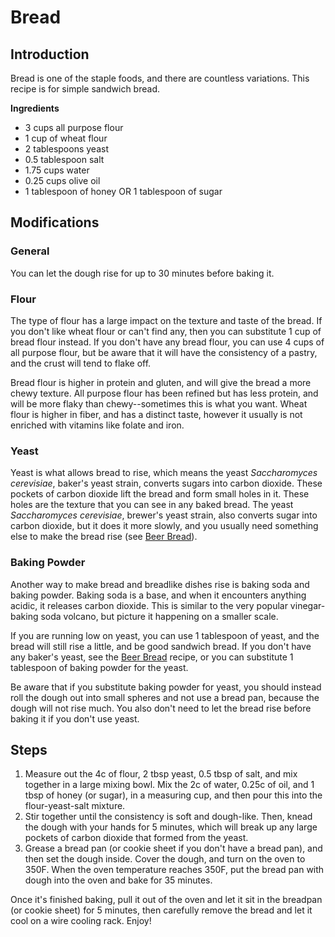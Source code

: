 # Bread

## Introduction
Bread is one of the staple foods, and there are countless variations. This recipe is for simple sandwich bread.

**Ingredients**

* 3 cups all purpose flour
* 1 cup of wheat flour
* 2 tablespoons yeast
* 0.5 tablespoon salt
* 1.75 cups water
* 0.25 cups olive oil
* 1 tablespoon of honey OR 1 tablespoon of sugar

## Modifications

### General
You can let the dough rise for up to 30 minutes before baking it.

### Flour
The type of flour has a large impact on the texture and taste of the bread. 
If you don't like wheat flour or can't find any, then you can substitute 1 cup of bread flour instead.
If you don't have any bread flour, you can use 4 cups of all purpose flour, but be aware that it will have the consistency of a pastry, and the crust will tend to flake off.

Bread flour is higher in protein and gluten, and will give the bread a more chewy texture.
All purpose flour has been refined but has less protein, and will be more flaky than chewy--sometimes this is what you want.
Wheat flour is higher in fiber, and has a distinct taste, however it usually is not enriched with vitamins like folate and iron.

### Yeast
Yeast is what allows bread to rise, which means the yeast *Saccharomyces cerevisiae*, baker's yeast strain, converts sugars into carbon dioxide.
These pockets of carbon dioxide lift the bread and form small holes in it. These holes are the texture that you can see in any baked bread.
The yeast *Saccharomyces cerevisiae*, brewer's yeast strain, also converts sugar into carbon dioxide, but it does it more slowly, and you usually need something else to make the bread rise (see [Beer Bread]()).

### Baking Powder
Another way to make bread and breadlike dishes rise is baking soda and baking powder. Baking soda is a base, and when it encounters anything acidic, it releases carbon dioxide.
This is similar to the very popular vinegar-baking soda volcano, but picture it happening on a smaller scale.

If you are running low on yeast, you can use 1 tablespoon of yeast, and the bread will still rise a little, and be good sandwich bread.
If you don't have any baker's yeast, see the [Beer Bread]() recipe, or you can substitute 1 tablespoon of baking powder for the yeast.

Be aware that if you substitute baking powder for yeast, you should instead roll the dough out into small spheres and not use a bread pan, because the dough will not rise much. You also don't need to let the bread rise before baking it if you don't use yeast.


## Steps
1. Measure out the 4c of flour, 2 tbsp yeast, 0.5 tbsp of salt, and mix together in a large mixing bowl. Mix the 2c of water, 0.25c of oil, and 1 tbsp of honey (or sugar), in a measuring cup, and then pour this into the flour-yeast-salt mixture.
2. Stir together until the consistency is soft and dough-like. Then, knead the dough with your hands for 5 minutes, which will break up any large pockets of carbon dioxide that formed from the yeast.
3. Grease a bread pan (or cookie sheet if you don't have a bread pan), and then set the dough inside. Cover the dough, and turn on the oven to 350F. When the oven temperature reaches 350F, put the bread pan with dough into the oven and bake for 35 minutes.

Once it's finished baking, pull it out of the oven and let it sit in the breadpan (or cookie sheet) for 5 minutes, then carefully remove the bread and let it cool on a wire cooling rack. Enjoy!
